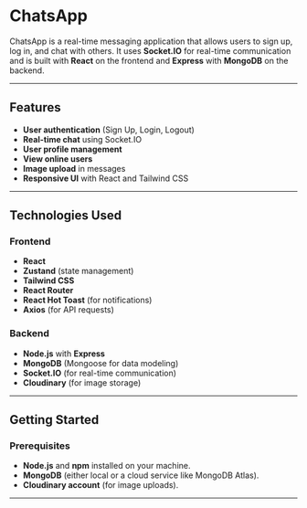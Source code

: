 # ChatsApp

ChatsApp is a real-time messaging application that allows users to sign up, log in, and chat with others. It uses **Socket.IO** for real-time communication and is built with **React** on the frontend and **Express** with **MongoDB** on the backend.

---

## Features

- **User authentication** (Sign Up, Login, Logout)
- **Real-time chat** using Socket.IO
- **User profile management**
- **View online users**
- **Image upload** in messages
- **Responsive UI** with React and Tailwind CSS

---

## Technologies Used

### Frontend
- **React**
- **Zustand** (state management)
- **Tailwind CSS**
- **React Router**
- **React Hot Toast** (for notifications)
- **Axios** (for API requests)

### Backend
- **Node.js** with **Express**
- **MongoDB** (Mongoose for data modeling)
- **Socket.IO** (for real-time communication)
- **Cloudinary** (for image storage)

---

## Getting Started

### Prerequisites
- **Node.js** and **npm** installed on your machine.
- **MongoDB** (either local or a cloud service like MongoDB Atlas).
- **Cloudinary account** (for image uploads).

---
